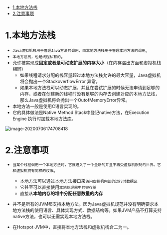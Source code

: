 - [1.本地方法栈](https://blog.csdn.net/sj15814963053/article/details/110246443#1_9)
- [2.注意事项](https://blog.csdn.net/sj15814963053/article/details/110246443#2_23)

# 1.本地方法栈

- `Java虚拟机栈用于管理Java方法的调用，而本地方法栈用于管理本地方法的调用`。
- `本地方法栈，也是线程私有的`。
- 允许被实现成**固定或者是可动态扩展的内存大小**（在内存溢出方面和虚拟机栈相同）
  - 如果线程请求分配的栈容量超过本地方法栈允许的最大容量，Java虚拟机将会抛出一个StackoverflowError 异常。
  - 如果本地方法栈可以动态扩展，并且在尝试扩展的时候无法申请到足够的内存，或者在创建新的线程时没有足够的内存去创建对应的本地方法栈，那么Java虚拟机将会抛出一个OutofMemoryError异常。
- 本地方法一般是使用C语言实现的。
- 它的具体做法是Native Method Stack中登记native方法，在Execution Engine 执行时加载本地方法库。

![image-20200706174708418](https://img-blog.csdnimg.cn/img_convert/cf6ebc42fe291808a607fa46a6982701.png)

# 2.注意事项

- `当某个线程调用一个本地方法时，它就进入了一个全新的并且不再受虚拟机限制的世界。它和虚拟机拥有同样的权限`。
  - 本地方法可以通过本地方法接口来`访问虚拟机内部的运行时数据区`
  - 它甚至可以直接使用`本地处理器中的寄存器`
  - 直接从**本地内存的堆中分配任意数量的内存**
- 并不是所有的JVM都支持本地方法。因为Java虚拟机规范并没有明确要求本地方法栈的使用语言、具体实现方式、数据结构等。如果JVM产品不打算支持native方法，也可以无需实现本地方法栈。

- 在Hotspot JVM中，直接将本地方法栈和虚拟机栈合二为一。